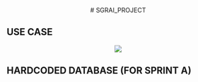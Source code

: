 
<p align="center">
    # SGRAI_PROJECT
</p>

## USE CASE

<p align="center">
    <img src="https://user-images.githubusercontent.com/85360923/205863756-8f89c29a-7978-4280-ac82-5a867ce9692d.png" />
</p>

## HARDCODED DATABASE (FOR SPRINT A)
